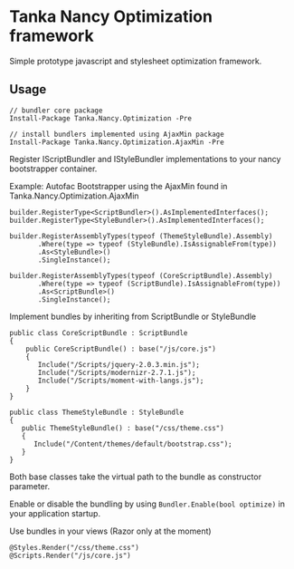 Tanka Nancy Optimization framework
==================================

Simple prototype javascript and stylesheet optimization
framework. 

## Usage

```
// bundler core package
Install-Package Tanka.Nancy.Optimization -Pre

// install bundlers implemented using AjaxMin package
Install-Package Tanka.Nancy.Optimization.AjaxMin -Pre
```

Register IScriptBundler and IStyleBundler implementations to your 
nancy bootstrapper container.

Example: Autofac Bootstrapper using the AjaxMin found in
Tanka.Nancy.Optimization.AjaxMin
```
builder.RegisterType<ScriptBundler>().AsImplementedInterfaces();
builder.RegisterType<StyleBundler>().AsImplementedInterfaces();

builder.RegisterAssemblyTypes(typeof (ThemeStyleBundle).Assembly)
       .Where(type => typeof (StyleBundle).IsAssignableFrom(type))
       .As<StyleBundle>()
       .SingleInstance();

builder.RegisterAssemblyTypes(typeof (CoreScriptBundle).Assembly)
       .Where(type => typeof (ScriptBundle).IsAssignableFrom(type))
       .As<ScriptBundle>()
       .SingleInstance();

```

Implement bundles by inheriting from ScriptBundle or StyleBundle
```
public class CoreScriptBundle : ScriptBundle
{
    public CoreScriptBundle() : base("/js/core.js")
    {
       Include("/Scripts/jquery-2.0.3.min.js");
       Include("/Scripts/modernizr-2.7.1.js");
       Include("/Scripts/moment-with-langs.js");
    }
}

public class ThemeStyleBundle : StyleBundle
{
   public ThemeStyleBundle() : base("/css/theme.css")
   {
      Include("/Content/themes/default/bootstrap.css");
   }
}
```

Both base classes take the virtual path to the bundle as constructor parameter.

Enable or disable the bundling by using `Bundler.Enable(bool optimize)` in your
application startup. 

Use bundles in your views (Razor only at the moment)

```
@Styles.Render("/css/theme.css")
@Scripts.Render("/js/core.js")
```